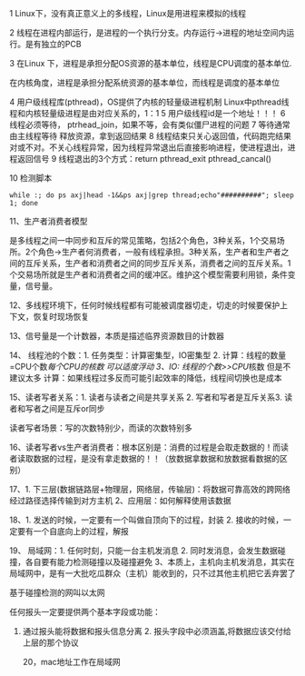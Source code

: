 1 Linux下，没有真正意义上的多线程，Linux是用进程来模拟的线程

2 线程在进程内部运行，是进程的一个执行分支。内存运行->进程的地址空间内运行。是有独立的PCB

3  在Linux 下，进程是承担分配OS资源的基本单位，线程是CPU调度的基本单位.

在内核角度，进程是承担分配系统资源的基本单位，而线程是调度的基本单位

4  用户级线程库(pthread)，OS提供了内核的轻量级进程机制
Linux中pthread线程和内核轻量级进程是由对应关系的，1：1
5 用户级线程id是一个地址！！！
6 线程必须等待， ptrhead_join，如果不等，会有类似僵尸进程的问题
7 等待通常由主线程等待        释放资源，拿到返回结果
8  线程结束只关心返回值，代码跑完结果对或不对。不关心线程异常，因为线程异常退出后直接影响进程，使进程退出，进程返回信号
9 线程退出的3个方式：return pthread_exit  pthread_cancal()

10 检测脚本

`while :; do ps axj|head -1&&ps axj|grep thread;echo"##########"; sleep 1; done`

11、生产者消费者模型

是多线程之间一中同步和互斥的常见策略，包括2个角色，3种关系，1个交易场所。2个角色->生产者何消费者，一般有线程承担。3种关系，生产者和生产者之间的互斥关系，生产者和消费者之间的同步互斥关系，消费者之间的互斥关系。1个交易场所就是生产者和消费者之间的缓冲区。维护这个模型需要利用锁，条件变量，信号量。

12、多线程环境下，任何时候线程都有可能被调度器切走，切走的时候要保护上下文，恢复时现场恢复

13、信号量是一个计数器，本质是描述临界资源数目的计数器

14、 线程池的个数：1. 任务类型：计算密集型，IO密集型  2. 计算：线程的数量=CPU个数*每个CPU的核数 可以适度浮动    3、IO: 线程的个数>>CPU*核数  但是不建议太多    计算：如果线程过多反而可能引起效率的降低，线程间切换也是成本

15、读者写者关系：1. 读者与读者之间是共享关系 2. 写者和写者是互斥关系3. 读者和写者之间是互斥or同步

读者写者场景：写的次数特别少，而读的次数特别多

16、读者写者vs生产者消费者：根本区别是：消费的过程是会取走数据的！而读者读取数据的过程，是没有拿走数据的！！（放数据拿数据和放数据看数据的区别）

17、1. 下三层(数据链路层+物理层，网络层，传输层)：将数据可靠高效的跨网络经过路径选择传输到对方主机           2、应用层：如何解释使用该数据

18、1. 发送的时候，一定要有一个叫做自顶向下的过程，封装  2. 接收的时候，一定要有一个自底向上的过程，解报

19、 局域网：1. 任何时刻，只能一台主机发消息   2. 同时发消息，会发生数据碰撞，各自要有能力检测碰撞以及碰撞避免   3、本质上，主机向主机发消息，其实在局域网中，是有一大批吃瓜群众（主机）能收到的，只不过其他主机把它丢弃罢了

基于碰撞检测的网叫以太网

任何报头一定要提供两个基本字段或功能：

1. 通过报头能将数据和报头信息分离   2. 报头字段中必须涵盖,将数据应该交付给上层的那个协议

   20，mac地址工作在局域网 